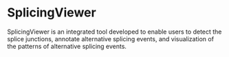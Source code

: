 # SplicingViewer

SplicingViewer is an integrated tool developed to enable users to detect the splice junctions, annotate alternative splicing events, and visualization of the patterns of alternative splicing events.
